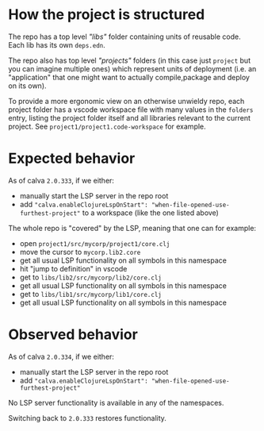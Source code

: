# How the project is structured

The repo has a top level *"libs"* folder containing units of reusable code. Each lib
has its own `deps.edn`.

The repo also has top level *"projects"* folders (in this case just `project` but you can imagine multiple ones)
which represent units of deployment (i.e. an "application" that one might want to actually compile,package and deploy on its own).

To provide a more ergonomic view on an otherwise unwieldy repo, 
each project folder has a vscode workspace file with many values in the `folders` entry,
listing the project folder itself and all libraries relevant to the current project.
See `project1/project1.code-workspace` for example.

# Expected behavior

As of calva `2.0.333`, if we either:
- manually start the LSP server in the repo root
- add `"calva.enableClojureLspOnStart": "when-file-opened-use-furthest-project"` to a workspace (like the one listed above)

The whole repo is "covered" by the LSP, meaning that one can for example:

- open `project1/src/mycorp/project1/core.clj`
- move the cursor to `mycorp.lib2.core`
- get all usual LSP functionality on all symbols in this namespace
- hit "jump to definition" in vscode
- get to `libs/lib2/src/mycorp/lib2/core.clj`
- get all usual LSP functionality on all symbols in this namespace
- get to `libs/lib1/src/mycorp/lib1/core.clj`
- get all usual LSP functionality on all symbols in this namespace

# Observed behavior

As of calva `2.0.334`, if we either:
- manually start the LSP server in the repo root
- add `"calva.enableClojureLspOnStart": "when-file-opened-use-furthest-project"`

No LSP server functionality is available in any of the namespaces.

Switching back to `2.0.333` restores functionality.